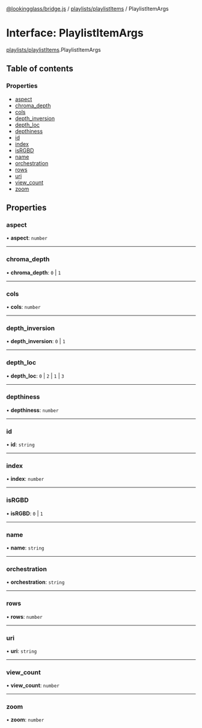[@lookingglass/bridge.js](../README.md) / [playlists/playlistItems](../modules/playlists_playlistItems.md) / PlaylistItemArgs

# Interface: PlaylistItemArgs

[playlists/playlistItems](../modules/playlists_playlistItems.md).PlaylistItemArgs

## Table of contents

### Properties

- [aspect](playlists_playlistItems.PlaylistItemArgs.md#aspect)
- [chroma\_depth](playlists_playlistItems.PlaylistItemArgs.md#chroma_depth)
- [cols](playlists_playlistItems.PlaylistItemArgs.md#cols)
- [depth\_inversion](playlists_playlistItems.PlaylistItemArgs.md#depth_inversion)
- [depth\_loc](playlists_playlistItems.PlaylistItemArgs.md#depth_loc)
- [depthiness](playlists_playlistItems.PlaylistItemArgs.md#depthiness)
- [id](playlists_playlistItems.PlaylistItemArgs.md#id)
- [index](playlists_playlistItems.PlaylistItemArgs.md#index)
- [isRGBD](playlists_playlistItems.PlaylistItemArgs.md#isrgbd)
- [name](playlists_playlistItems.PlaylistItemArgs.md#name)
- [orchestration](playlists_playlistItems.PlaylistItemArgs.md#orchestration)
- [rows](playlists_playlistItems.PlaylistItemArgs.md#rows)
- [uri](playlists_playlistItems.PlaylistItemArgs.md#uri)
- [view\_count](playlists_playlistItems.PlaylistItemArgs.md#view_count)
- [zoom](playlists_playlistItems.PlaylistItemArgs.md#zoom)

## Properties

### aspect

• **aspect**: `number`

___

### chroma\_depth

• **chroma\_depth**: ``0`` \| ``1``

___

### cols

• **cols**: `number`

___

### depth\_inversion

• **depth\_inversion**: ``0`` \| ``1``

___

### depth\_loc

• **depth\_loc**: ``0`` \| ``2`` \| ``1`` \| ``3``

___

### depthiness

• **depthiness**: `number`

___

### id

• **id**: `string`

___

### index

• **index**: `number`

___

### isRGBD

• **isRGBD**: ``0`` \| ``1``

___

### name

• **name**: `string`

___

### orchestration

• **orchestration**: `string`

___

### rows

• **rows**: `number`

___

### uri

• **uri**: `string`

___

### view\_count

• **view\_count**: `number`

___

### zoom

• **zoom**: `number`
